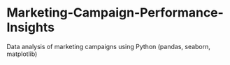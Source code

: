 # Marketing-Campaign-Performance-Insights
Data analysis of marketing campaigns using Python (pandas, seaborn, matplotlib)
